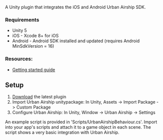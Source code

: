 
A Unity plugin that integrates the iOS and Android Urban Airship SDK.

### Requirements
 - Unity 5
 - iOS - Xcode 8+ for iOS
 - Android - Android SDK installed and updated (requires Android MinSdkVersion = 16)

### Resources:
 - [Getting started guide](http://docs.urbanairship.com/platform/unity.html)

## Setup
1. [Download](https://bintray.com/urbanairship/unity/unity-plugin/_latestVersion) the latest plugin
2. Import Urban Airship unitypackage: In Unity, Assets -> Import Package -> Custom Package
3. Configure Urban Airship: In Unity, Window -> Urban Airship -> Settings

An example script is provided in 'Scripts/UrbanAirshipBehaviour.cs'. Import into your app's scripts and attach it to a game object in each scene. The script shows a very basic integration with Urban Airship.
